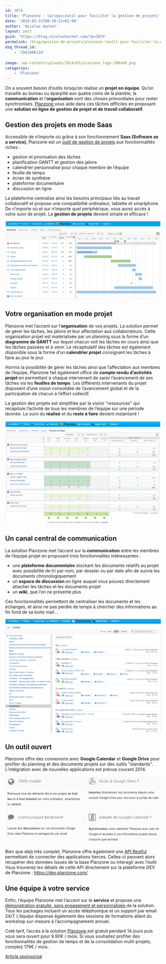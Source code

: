 ```yaml
---
id: 2074
title: 'Planzone : l&rsquo;outil pour faciliter la gestion de projets'
date: '2014-03-31T09:30:21+02:00'
author: 'Nicolas Hachet'
layout: post
guid: 'https://blog.nicolashachet.com/?p=2074'
permalink: /blog/gestion-de-projets/planzone-loutil-pour-faciliter-la-gestion-de-projets/
dsq_thread_id:
    - '2561006124'

image: /wp-content/uploads/2014/03/planzone_logo-180x60.png
categories:
    - 'Planzone'
---
```


On a souvent besoin d’outils lorsqu’on réalise un **projet en équipe**. Qu’on travaille au bureau ou éparpillé aux quatre coins de la planète, la **communication** et l’**organisation** sont des choses primordiales pour rester synchronisés. [Planzone ](https://www.planzone.fr/)vous aide dans ces tâches difficiles en proposant une **solution en ligne de gestion de projet et de travail collaboratif**.

## Gestion des projets en mode Saas

Accessible de n’importe où grâce à son fonctionnement **Saas (Software as a service)**, Planzone est un [outil de gestion de projets](https://www.planzone.fr) aux fonctionnalités riches :

- gestion et priorisation des tâches
- planification GANTT et gestion des jalons
- calendrier personnalisé pour chaque membre de l’équipe
- feuille de temps
- écran de synthèse
- plateforme documentaire
- discussion en ligne

La plateforme centralise ainsi les besoins principaux liés au travail collaboratif et propose une compatibilité ordinateur, tablette et smartphone. De n’importe où et sur n’importe quel périphérique, vous aurez accès à votre suivi de projet. La **gestion de projets** devient simple et efficace !

[![planzone_planning](/wp-content/uploads/2014/03/planzone_planning.png)](/wp-content/uploads/2014/03/planzone_planning.png)

## Votre organisation en mode projet

Planzone met l’accent sur l’**organisation** de vos projets. La solution permet de gérer les tâches, les jalons et leur affectation aux collaborateurs. Cette organisation projet est matérialisée par un planning sous la forme d’un **diagramme de GANTT** sur lequel chacun voit les tâches en cours ainsi que les tâches passées et à venir. Le récapitulatif des tâches est également disponible sous la forme d’un **calendrier projet** consignant les tâches à faire au jour le jour.

Hormis la possibilité de gérer les tâches ainsi que l’affectation aux membres de l’équipe, Planzone fait également office de **compte rendu d’activités projet** en permettant à chaque intervenant de saisir l’avancement de ses tâches via les **feuilles de temps**. Les différents intervenants du projet disposent d’une vision consolidée de l’avancement global et de la participation de chacun à l’effort collectif.

La gestion des projets est simplifiée par la vision "ressources" qui récapitule l’activité de tous les membres de l’équipe sur une période donnée. Le suivi du **réalisé** et du **reste à faire** devient instantané !

[![planzone_ressources](/wp-content/uploads/2014/03/planzone_ressources.png)](/wp-content/uploads/2014/03/planzone_ressources.png)

## Un canal central de communication

La solution Planzone met l’accent sur la **communication** entre les membres de l’équipe projet en proposant trois fonctionnalités intéressantes :

- une **plateforme documentaire** stockant les documents relatifs au projet avec possibilité de tri par nom, par dossier ou par date afin de suivre les documents chronologiquement
- un **espace de discussion** en ligne auquel vous pouvez directement attacher les tâches et les documents projet
- un **wiki**, que l’on ne présente plus

Ces fonctionnalités permettent de centraliser les documents et les échanges, et ainsi ne pas perdre de temps à chercher des informations au fin fond de sa boite mail…

[![planzone_documents](/wp-content/uploads/2014/03/planzone_documents.png)](/wp-content/uploads/2014/03/planzone_documents.png)

## Un outil ouvert

Planzone offre des connexions avec **Google Calendar** et **Google Drive** pour profiter du planning et des documents projets sur des outils "standards". L’intégration avec de nouvelles applications est prévue courant 2014.

[![planzone_open](/wp-content/uploads/2014/03/planzone_open.png)](/wp-content/uploads/2014/03/planzone_open.png)

Bien que déjà très complet, Planzone offre également une [API Restful](https://www.nicolashachet.com/blog/niveaux/confirme/larchitecture-rest-expliquee-en-5-regles/ "L’architecture REST expliquée en 5 règles") permettant de connecter des applications tierces. Celles-ci peuvent alors récupérer des données issues de la base Planzone ou interagir avec l’outil. Vous trouverez les détails de cette API directement sur la plateforme DEV de Planzone : <https://dev.planzone.com/>

## Une équipe à votre service

Enfin, l’équipe Planzone met l’accent sur le **service** et propose une [démonstration gratuite, sans engagement et personnalisée ](https://www.planzone.fr/demonstration-planzone "Démonstration de la solution")de la solution. Tous les packages incluent un accès téléphonique et un support par email 24/7. L’équipe dispense également des sessions de formations allant du workshop sur-mesure à l’accompagnement annuel.

Coté tarif, l’accès à la solution [Planzone ](https://www.planzone.fr "Planzone")est gratuit pendant 14 jours puis vous sera ouvert pour 9.90€ / mois. Si vous souhaitez profiter des fonctionnalités de gestion de temps et de la consolidation multi-projets, comptez 179€ / mois.

[Article sponsorisé](https://www.nicolashachet.com/blog/article-sponsorise/ "Article sponsorisé")
